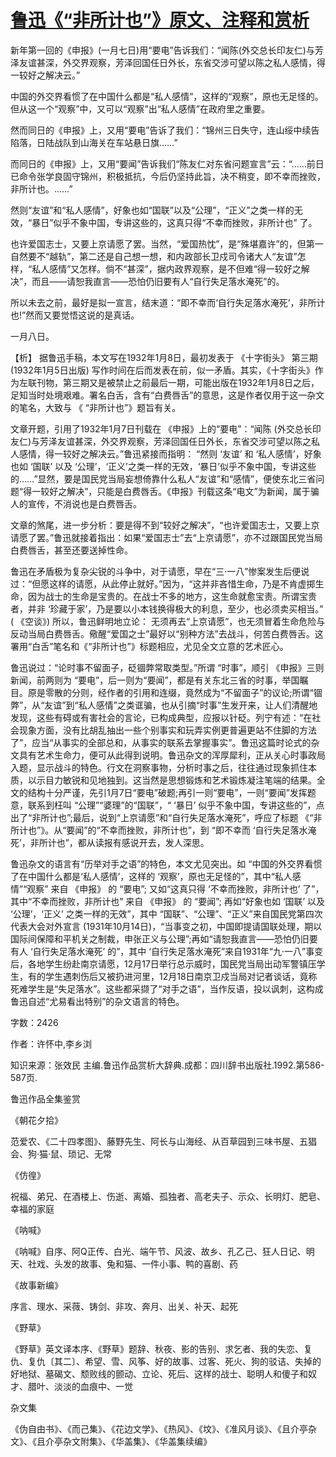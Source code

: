 # [鲁迅《“非所计也”》原文、注释和赏析](https://www.vrrw.net/wx/9640.html)

新年第一回的《申报》(一月七日)用“要电”告诉我们：“闻陈(外交总长印友仁)与芳泽友谊甚深，外交界观察，芳泽回国任日外长，东省交涉可望以陈之私人感情，得一较好之解决云。”

中国的外交界看惯了在中国什么都是“私人感情”，这样的“观察”，原也无足怪的。但从这一个“观察”中，又可以“观察”出“私人感情”在政府里之重要。

然而同日的《申报》上，又用“要电”告诉了我们：“锦州三日失守，连山绥中续告陷落，日陆战队到山海关在车站悬日旗……”

而同日的《申报》上，又用“要闻”告诉我们“陈友仁对东省问题宣言”云：“……前日已命令张学良固守锦州，积极抵抗，今后仍坚持此旨，决不稍变，即不幸而挫败，非所计也。……”

然则“友谊”和“私人感情”，好象也如“国联”以及“公理”，“正义”之类一样的无效，“暴日”似乎不象中国，专讲这些的，这真只得“不幸而挫败，非所计也” 了。

也许爱国志士，又要上京请愿了罢。当然，“爱国热忱”，是“殊堪嘉许”的，但第一自然要不“越轨”，第二还是自己想一想，和内政部长卫戍司令诸大人“友谊”怎样，“私人感情”又怎样。倘不“甚深”，据内政界观察，是不但难“得一较好之解决”，而且——请恕我直言——恐怕仍旧要有人“自行失足落水淹死”的。

所以未去之前，最好是拟一宣言，结末道：“即不幸而‘自行失足落水淹死’，非所计也!”然而又要觉悟这说的是真话。

一月八日。



【析】 据鲁迅手稿，本文写在1932年1月8日，最初发表于 《十字街头》 第三期 (1932年1月5日出版) 写作时间在后而发表在前，似一矛盾。其实，《十字街头》作为左联刊物，第三期又是被禁止之前最后一期，可能出版在1932年1月8日之后，足知当时处境艰难。署名白舌，含有“白费唇舌”的意思，这是作者仅用于这一杂文的笔名，大致与 《 “非所计也”》题旨有关。

文章开题，引用了1932年1月7日刊载在 《申报》上的“要电”：“闻陈 (外交总长印友仁)与芳泽友谊甚深，外交界观察，芳泽回国任日外长，东省交涉可望以陈之私人感情，得一较好之解决云。”鲁迅紧接而指明： “然则 ‘友谊’ 和 ‘私人感情’，好象也如 ‘国联’ 以及 ‘公理’，‘正义’之类一样的无效，‘暴日’似乎不象中国，专讲这些的……”显然，要是国民党当局妄想倚靠什么私人“友谊”和“感情”，便使东北三省问题“得一较好之解决”，只能是白费唇舌。《申报》刊载这条“电文”为新闻，属于骗人的宣传，不消说也是白费唇舌。

文章的煞尾，进一步分析：要是得不到“较好之解决”，“也许爱国志士，又要上京请愿了罢。”鲁迅就接着指出：如果“爱国志士”去“上京请愿”，亦不过跟国民党当局白费唇舌，甚至还要送掉性命。

鲁迅在矛盾极为复杂尖锐的斗争中，对于请愿，早在“三·一八”惨案发生后便说过：“但愿这样的请愿，从此停止就好。”因为，“这并非吝惜生命，乃是不肯虚掷生命，因为战士的生命是宝贵的。在战士不多的地方，这生命就愈宝责。所谓宝贵者，并非 ‘珍藏于家’，乃是要以小本钱换得极大的利息，至少，也必须卖买相当。” ( 《空谈》) 所以，鲁迅鲜明地立论： 无须再去“上京请愿”，也无须冒着生命危险与反动当局白费唇舌。儆醒“爱国之士”最好以“别种方法”去战斗，何苦白费唇舌。这署用“白舌”笔名和《“非所计也”》标题相应，尤见全文立意的艺术匠心。

鲁迅说过：“论时事不留面子，砭锢弊常取类型。”所谓 “时事”，顺引 《申报》三则新闻，前两则为 “要电”，后一则为“要闻”，都是有关东北三省的时事，举国瞩目。原是零散的分则，经作者的引用和连缀，竟然成为“不留面子”的议论;所谓“锢弊”，从“友谊”到“私人感情”之类诓骗，也从引摘“时事”生发开来，让人们清醒地发现，这些有碍或有害社会的言论，已构成典型，应报以针砭。列宁有述：“在社会现象方面，没有比胡乱抽出一些个别事实和玩弄实例更普遍更站不住脚的方法了”，应当“从事实的全部总和，从事实的联系去掌握事实”。鲁迅这篇时论式的杂文具有艺术生命力，便可从此得到说明。鲁迅杂文的浑厚犀利，正从关心时事政局入题，显示战斗的特色。行文在洞察事物，分析时事之后，往往通过现象抓住本质，以示目力敏锐和见地独到。这当然是思想锻炼和艺术锻炼凝注笔端的结果。全文的结构十分严谨，先引1月7日“要电”破题;再引一则“要电”，一则“要闻”发挥题意，联系到枉叫 “公理”“婆理”的“国联”，“ ‘暴日’ 似乎不象中国，专讲这些的”，点出了“非所计也”;最后，说到“上京请愿”和“自行失足落水淹死”，呼应了标题 《“非所计也”》。从“要闻”的“不幸而挫败，非所计也”，到 “即不幸而 ‘自行失足落水淹死’，非所计也”，都从读报有感说开去，发人深思。

鲁迅杂文的语言有“历举对手之语”的特色，本文尤见突出。如 “中国的外交界看惯了在中国什么都是‘私人感情’，这样的 ‘观察’，原也无足怪的”，其中“私人感情”“观察” 来自 《申报》 的 “要电”; 又如“这真只得 ‘不幸而挫败，非所计也’ 了”，其中“不幸而挫败，非所计也” 来自 《申报》 的 “要闻”; 再如“好象也如 ‘国联’ 以及 ‘公理’，‘正义’ 之类一样的无效”，其中 “国联”、“公理”、“正义”来自国民党第四次代表大会对外宣言 (1931年10月14日)，“当事变之初，中国即提请国联处理，期以国际间保障和平机关之制裁，申张正义与公理”;再如“请恕我直言——恐怕仍旧要有人 ‘自行失足落水淹死’ 的”，其中 ‘自行失足落水淹死”来自1931年“九·一八”事变后，各地学生纷赴南京请愿，12月17日举行总示威时，国民党当局出动军警镇压学生，有的学生遇刺伤后又被扔进河里，12月18日南京卫戍当局对记者谈话，竟称死难学生是“失足落水”。这些都采撷了“对手之语”，当作反语，投以讽刺，这构成鲁迅自述“尤易看出特别”的杂文语言的特色。

字数：2426

作者：许怀中,李乡浏

知识来源：张效民 主编.鲁迅作品赏析大辞典.成都：四川辞书出版社.1992.第586-587页.

鲁迅作品全集鉴赏

《朝花夕拾》

范爱农、《二十四孝图》、藤野先生、阿长与山海经、从百草园到三味书屋、五猖会、狗·猫·鼠、琐记、无常

《仿徨》

祝福、弟兄、在酒楼上、伤逝、离婚、孤独者、高老夫子、示众、长明灯、肥皂、幸福的家庭

《呐喊》

《呐喊》自序、阿Q正传、白光、端午节、风波、故乡、孔乙己、狂人日记、明天、社戏、头发的故事、兔和猫、一件小事、鸭的喜剧、药

《故事新编》

序言、理水、采薇、铸剑、非攻、奔月、出关、补天、起死

《野草》

《野草》英文译本序、《野草》题辞、秋夜、影的告别、求乞者、我的失恋、复仇、复仇〔其二〕、希望、雪、风筝、好的故事、过客、死火、狗的驳诘、失掉的好地狱、墓碣文、颓败线的颤动、立论、死后、这样的战士、聪明人和傻子和奴才、腊叶、淡淡的血痕中、一觉

杂文集

《伪自由书》、《而己集》、《花边文学》、《热风》、《坟》、《准风月谈》、《且介亭杂文》、《且介亭杂文附集》、《华盖集》、《华盖集续编》

